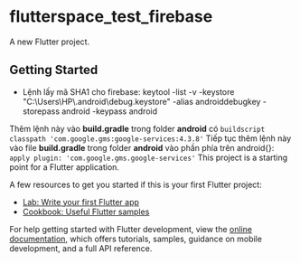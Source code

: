# flutterspace_test_firebase

A new Flutter project.
## Getting Started
* Lệnh lấy mã SHA1 cho firebase: 
keytool -list -v -keystore "C:\Users\HP\\.android\debug.keystore" -alias androiddebugkey -storepass android -keypass android

Thêm lệnh này vào **build.gradle** trong folder **android** có `buildscript`
`classpath 'com.google.gms:google-services:4.3.8'`
Tiếp tục thêm lệnh này vào file **build.gradle** trong folder  **android** vào phần phía trên android{}: 
`apply plugin: 'com.google.gms.google-services'` 
This project is a starting point for a Flutter application.

A few resources to get you started if this is your first Flutter project:

- [Lab: Write your first Flutter app](https://docs.flutter.dev/get-started/codelab)
- [Cookbook: Useful Flutter samples](https://docs.flutter.dev/cookbook)

For help getting started with Flutter development, view the
[online documentation](https://docs.flutter.dev/), which offers tutorials,
samples, guidance on mobile development, and a full API reference.
